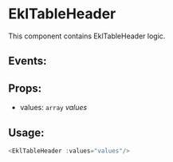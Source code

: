 # EklTableHeader
This component contains EklTableHeader logic.

## Events:

## Props:
* values: `array` _values_

## Usage:
```js
<EklTableHeader :values="values"/>
```